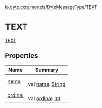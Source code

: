 [io.dyte.core.models](../../index.md)/[DyteMessageType](../index.md)/[TEXT](index.md)

# TEXT


[TEXT](index.md)

## Properties

| Name | Summary |
|---|---|
| [name](../-p-o-l-l/index.md#-372974862%2FProperties%2F-132266010) | <br/>val [name](../-p-o-l-l/index.md#-372974862%2FProperties%2F-132266010): [String](https://kotlinlang.org/api/latest/jvm/stdlib/kotlin/-string/index.html) |
| [ordinal](../-p-o-l-l/index.md#-739389684%2FProperties%2F-132266010) | <br/>val [ordinal](../-p-o-l-l/index.md#-739389684%2FProperties%2F-132266010): [Int](https://kotlinlang.org/api/latest/jvm/stdlib/kotlin/-int/index.html) |
